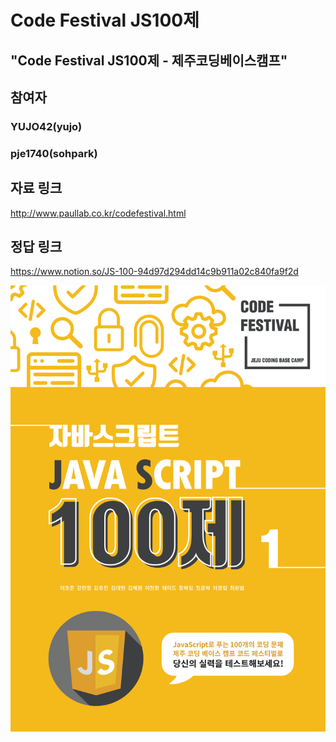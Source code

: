 # Code Festival JS100제

## "Code Festival JS100제 - 제주코딩베이스캠프"

## 참여자

### YUJO42(yujo)
### pje1740(sohpark)

## 자료 링크
http://www.paullab.co.kr/codefestival.html

## 정답 링크
https://www.notion.so/JS-100-94d97d294dd14c9b911a02c840fa9f2d

![](https://github.com/YUJO42/JavaScript_Study/blob/master/img/CodeFestivalJS.png?raw=true)
